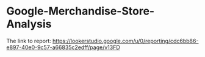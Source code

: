 # Google-Merchandise-Store-Analysis
The link to report: https://lookerstudio.google.com/u/0/reporting/cdc6bb86-e897-40e0-9c57-a66835c2edff/page/v13FD
